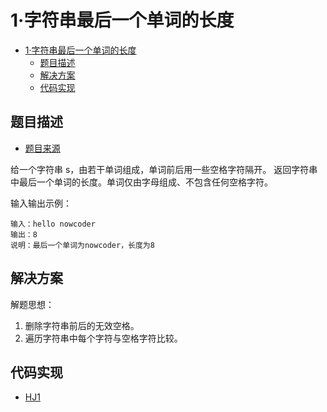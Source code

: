 # 1·字符串最后一个单词的长度

- [1·字符串最后一个单词的长度](#1字符串最后一个单词的长度)
  - [题目描述](#题目描述)
  - [解决方案](#解决方案)
  - [代码实现](#代码实现)

## 题目描述
- [题目来源](https://www.nowcoder.com/practice/8c949ea5f36f422594b306a2300315da?tpId=37&tqId=21224&rp=1&ru=/exam/oj/ta&qru=/exam/oj/ta&sourceUrl=%2Fexam%2Foj%2Fta%3FtpId%3D37&difficulty=undefined&judgeStatus=undefined&tags=&title=)

给一个字符串 s，由若干单词组成，单词前后用一些空格字符隔开。
返回字符串中最后一个单词的长度。单词仅由字母组成、不包含任何空格字符。

输入输出示例：
```
输入：hello nowcoder
输出：8
说明：最后一个单词为nowcoder，长度为8  
```

## 解决方案
解题思想：
1. 删除字符串前后的无效空格。
2. 遍历字符串中每个字符与空格字符比较。

## 代码实现
- [HJ1](/src/main/java/com/lingy/nowcoder//hw/HJ1.java)
